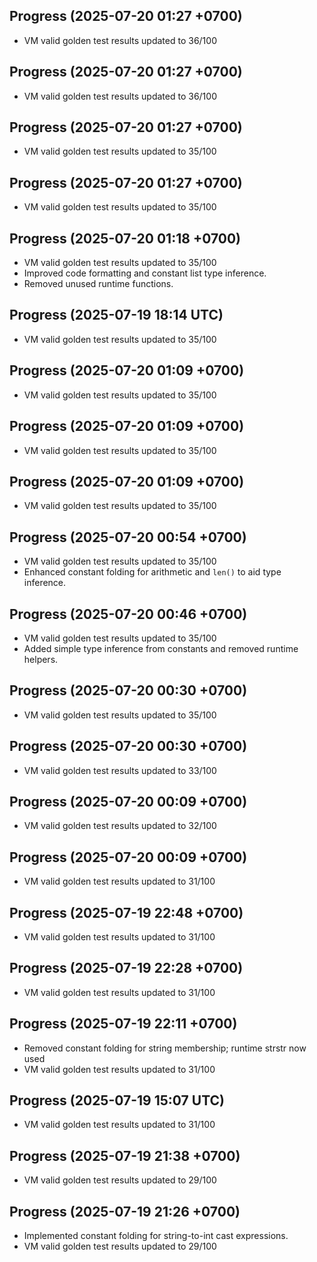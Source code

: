 ## Progress (2025-07-20 01:27 +0700)
- VM valid golden test results updated to 36/100

## Progress (2025-07-20 01:27 +0700)
- VM valid golden test results updated to 36/100

## Progress (2025-07-20 01:27 +0700)
- VM valid golden test results updated to 35/100

## Progress (2025-07-20 01:27 +0700)
- VM valid golden test results updated to 35/100

## Progress (2025-07-20 01:18 +0700)
- VM valid golden test results updated to 35/100
- Improved code formatting and constant list type inference.
- Removed unused runtime functions.

## Progress (2025-07-19 18:14 UTC)
- VM valid golden test results updated to 35/100

## Progress (2025-07-20 01:09 +0700)
- VM valid golden test results updated to 35/100

## Progress (2025-07-20 01:09 +0700)
- VM valid golden test results updated to 35/100

## Progress (2025-07-20 01:09 +0700)
- VM valid golden test results updated to 35/100

## Progress (2025-07-20 00:54 +0700)
- VM valid golden test results updated to 35/100
- Enhanced constant folding for arithmetic and `len()` to aid type inference.

## Progress (2025-07-20 00:46 +0700)
- VM valid golden test results updated to 35/100
- Added simple type inference from constants and removed runtime helpers.

## Progress (2025-07-20 00:30 +0700)
- VM valid golden test results updated to 35/100

## Progress (2025-07-20 00:30 +0700)
- VM valid golden test results updated to 33/100

## Progress (2025-07-20 00:09 +0700)
- VM valid golden test results updated to 32/100

## Progress (2025-07-20 00:09 +0700)
- VM valid golden test results updated to 31/100

## Progress (2025-07-19 22:48 +0700)
- VM valid golden test results updated to 31/100

## Progress (2025-07-19 22:28 +0700)
- VM valid golden test results updated to 31/100

## Progress (2025-07-19 22:11 +0700)
- Removed constant folding for string membership; runtime strstr now used
- VM valid golden test results updated to 31/100

## Progress (2025-07-19 15:07 UTC)
- VM valid golden test results updated to 31/100

## Progress (2025-07-19 21:38 +0700)
- VM valid golden test results updated to 29/100

## Progress (2025-07-19 21:26 +0700)
- Implemented constant folding for string-to-int cast expressions.
- VM valid golden test results updated to 29/100
